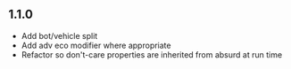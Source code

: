 ## 1.1.0

- Add bot/vehicle split
- Add adv eco modifier where appropriate
- Refactor so don't-care properties are inherited from absurd at run time

